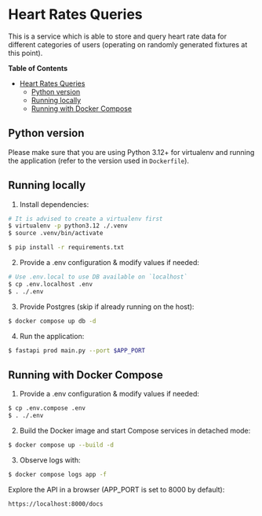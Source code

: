 # Heart Rates Queries

This is a service which is able to store and query heart rate data for different categories of users (operating on randomly generated fixtures at this point).

<!-- markdown-toc start - Don't edit this section. Run M-x markdown-toc-refresh-toc -->
**Table of Contents**

- [Heart Rates Queries](#heart-rates-queries)
    - [Python version](#python-version)
    - [Running locally](#running-locally)
    - [Running with Docker Compose](#running-with-docker-compose)

<!-- markdown-toc end -->

## Python version

Please make sure that you are using Python 3.12+ for virtualenv and running the application (refer to the version used in `Dockerfile`).

## Running locally

1. Install dependencies:

``` sh
# It is advised to create a virtualenv first
$ virtualenv -p python3.12 ./.venv
$ source .venv/bin/activate

$ pip install -r requirements.txt
```

2. Provide a .env configuration & modify values if needed:

``` sh
# Use .env.local to use DB available on `localhost`
$ cp .env.localhost .env
$ . ./.env
```

3. Provide Postgres (skip if already running on the host):

``` sh
$ docker compose up db -d
```

4. Run the application:

``` sh
$ fastapi prod main.py --port $APP_PORT
```


## Running with Docker Compose

1. Provide a .env configuration & modify values if needed:

``` sh
$ cp .env.compose .env
$ . ./.env
```

2. Build the Docker image and start Compose services in detached mode:

``` sh
$ docker compose up --build -d
```

3. Observe logs with:

``` sh
$ docker compose logs app -f
```


Explore the API in a browser (APP_PORT is set to 8000 by default):

`https://localhost:8000/docs`

